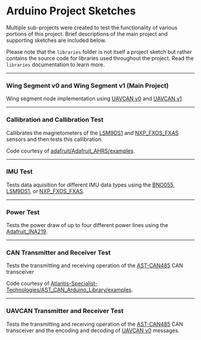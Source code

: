 # Arduino Project Sketches

Multiple sub-projects were created to test the functionality of various portions of this project. Brief descriptions of the main project and supporting sketches are included below.

Please note that the `libraries` folder is not itself a project sketch but rather contains the source code for libraries used throughout the project. Read the `libraries` documentation to learn more.

---

### Wing Segment v0 and Wing Segment v1 (Main Project)

Wing segment node implementation using [UAVCAN v0](https://legacy.uavcan.org/) and [UAVCAN v1](https://uavcan.org/).

---

### Callibration and Callibration Test

Callibrates the magnetometers of the [LSM9DS1](https://www.adafruit.com/product/3387) and [NXP_FXOS_FXAS](https://www.adafruit.com/product/3463) sensors and then tests this callibration.

Code courtesy of [adafruit/Adafruit_AHRS/examples](https://github.com/adafruit/Adafruit_AHRS).

---

### IMU Test

Tests data aquisition for different IMU data types using the [BNO055](https://www.adafruit.com/product/2472), [LSM9DS1](https://www.adafruit.com/product/3387), or [NXP_FXOS_FXAS](https://www.adafruit.com/product/3463).

---

### Power Test

Tests the power draw of up to four different power lines using the [Adafruit_INA219](https://www.adafruit.com/product/904).

---

### CAN Transmitter and Receiver Test

Tests the transmitting and receiving operation of the [AST-CAN485](https://www.sparkfun.com/products/14483) CAN transceiver 

Code courtesy of [Atlantis-Specialist-Technologies/AST_CAN_Arduino_Library/examples](https://github.com/Atlantis-Specialist-Technologies/AST_CAN_Arduino_Library).

---

### UAVCAN Transmitter and Receiver Test

Tests the transmitting and receiving operation of the [AST-CAN485](https://www.sparkfun.com/products/14483) CAN transceiver and the encoding and decoding of [UAVCAN v0](https://legacy.uavcan.org/) messages.
